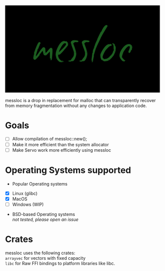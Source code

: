 ![](assets/messloc.jpg) <br />

messloc is a drop in replacement for malloc that can transparently recover from memory fragmentation without any changes to application code.

# Goals
- [ ] Allow compilation of messloc::new();
- [ ] Make it more efficient than the system allocator
- [ ] Make Servo work more efficiently using messloc

# Operating Systems supported 
- Popular Operating systems 
 - [x] Linux (glibc)
 - [x] MacOS
 - [ ] Windows (WIP)
- BSD-based Operating systems <br />
*not tested, please open an issue*

# Crates
messloc uses the following crates: <br /> 
`arrayvec` for vectors with fixed capacity <br />
`libc` for Raw FFI bindings to platform libraries like libc. <br />

